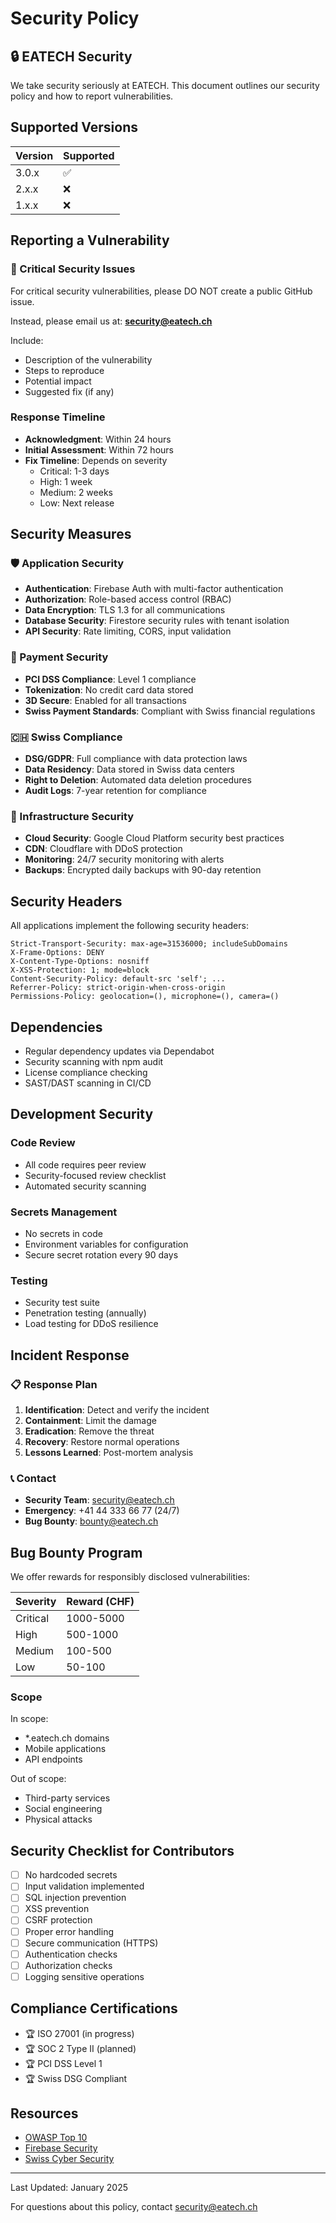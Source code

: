 # Security Policy

## 🔒 EATECH Security

We take security seriously at EATECH. This document outlines our security policy and how to report vulnerabilities.

## Supported Versions

| Version | Supported          |
| ------- | ------------------ |
| 3.0.x   | :white_check_mark: |
| 2.x.x   | :x:                |
| 1.x.x   | :x:                |

## Reporting a Vulnerability

### 🚨 Critical Security Issues

For critical security vulnerabilities, please DO NOT create a public GitHub issue.

Instead, please email us at: **security@eatech.ch**

Include:
- Description of the vulnerability
- Steps to reproduce
- Potential impact
- Suggested fix (if any)

### Response Timeline

- **Acknowledgment**: Within 24 hours
- **Initial Assessment**: Within 72 hours
- **Fix Timeline**: Depends on severity
  - Critical: 1-3 days
  - High: 1 week
  - Medium: 2 weeks
  - Low: Next release

## Security Measures

### 🛡️ Application Security

- **Authentication**: Firebase Auth with multi-factor authentication
- **Authorization**: Role-based access control (RBAC)
- **Data Encryption**: TLS 1.3 for all communications
- **Database Security**: Firestore security rules with tenant isolation
- **API Security**: Rate limiting, CORS, input validation

### 🔐 Payment Security

- **PCI DSS Compliance**: Level 1 compliance
- **Tokenization**: No credit card data stored
- **3D Secure**: Enabled for all transactions
- **Swiss Payment Standards**: Compliant with Swiss financial regulations

### 🇨🇭 Swiss Compliance

- **DSG/GDPR**: Full compliance with data protection laws
- **Data Residency**: Data stored in Swiss data centers
- **Right to Deletion**: Automated data deletion procedures
- **Audit Logs**: 7-year retention for compliance

### 🚀 Infrastructure Security

- **Cloud Security**: Google Cloud Platform security best practices
- **CDN**: Cloudflare with DDoS protection
- **Monitoring**: 24/7 security monitoring with alerts
- **Backups**: Encrypted daily backups with 90-day retention

## Security Headers

All applications implement the following security headers:

```
Strict-Transport-Security: max-age=31536000; includeSubDomains
X-Frame-Options: DENY
X-Content-Type-Options: nosniff
X-XSS-Protection: 1; mode=block
Content-Security-Policy: default-src 'self'; ...
Referrer-Policy: strict-origin-when-cross-origin
Permissions-Policy: geolocation=(), microphone=(), camera=()
```

## Dependencies

- Regular dependency updates via Dependabot
- Security scanning with npm audit
- License compliance checking
- SAST/DAST scanning in CI/CD

## Development Security

### Code Review

- All code requires peer review
- Security-focused review checklist
- Automated security scanning

### Secrets Management

- No secrets in code
- Environment variables for configuration
- Secure secret rotation every 90 days

### Testing

- Security test suite
- Penetration testing (annually)
- Load testing for DDoS resilience

## Incident Response

### 📋 Response Plan

1. **Identification**: Detect and verify the incident
2. **Containment**: Limit the damage
3. **Eradication**: Remove the threat
4. **Recovery**: Restore normal operations
5. **Lessons Learned**: Post-mortem analysis

### 📞 Contact

- **Security Team**: security@eatech.ch
- **Emergency**: +41 44 333 66 77 (24/7)
- **Bug Bounty**: bounty@eatech.ch

## Bug Bounty Program

We offer rewards for responsibly disclosed vulnerabilities:

| Severity | Reward (CHF) |
|----------|-------------|
| Critical | 1000-5000   |
| High     | 500-1000    |
| Medium   | 100-500     |
| Low      | 50-100      |

### Scope

In scope:
- *.eatech.ch domains
- Mobile applications
- API endpoints

Out of scope:
- Third-party services
- Social engineering
- Physical attacks

## Security Checklist for Contributors

- [ ] No hardcoded secrets
- [ ] Input validation implemented
- [ ] SQL injection prevention
- [ ] XSS prevention
- [ ] CSRF protection
- [ ] Proper error handling
- [ ] Secure communication (HTTPS)
- [ ] Authentication checks
- [ ] Authorization checks
- [ ] Logging sensitive operations

## Compliance Certifications

- 🏆 ISO 27001 (in progress)
- 🏆 SOC 2 Type II (planned)
- 🏆 PCI DSS Level 1
- 🏆 Swiss DSG Compliant

## Resources

- [OWASP Top 10](https://owasp.org/www-project-top-ten/)
- [Firebase Security](https://firebase.google.com/docs/rules)
- [Swiss Cyber Security](https://www.ncsc.admin.ch/)

---

Last Updated: January 2025

For questions about this policy, contact security@eatech.ch
